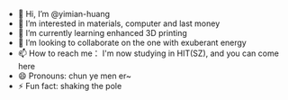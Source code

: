 - 👋 Hi, I’m @yimian-huang
- 👀 I’m interested in materials, computer and last money
- 🌱 I’m currently learning enhanced 3D printing 
- 💞️ I’m looking to collaborate on the one with exuberant energy 
- 📫 How to reach me： I'm now studying in HIT(SZ), and you can come here
- 😄 Pronouns: chun ye men er~
- ⚡ Fun fact: shaking the pole

<!---
yimian-huang/yimian-huang is a ✨ special ✨ repository because its `README.md` (this file) appears on your GitHub profile.
You can click the Preview link to take a look at your changes.
--->
